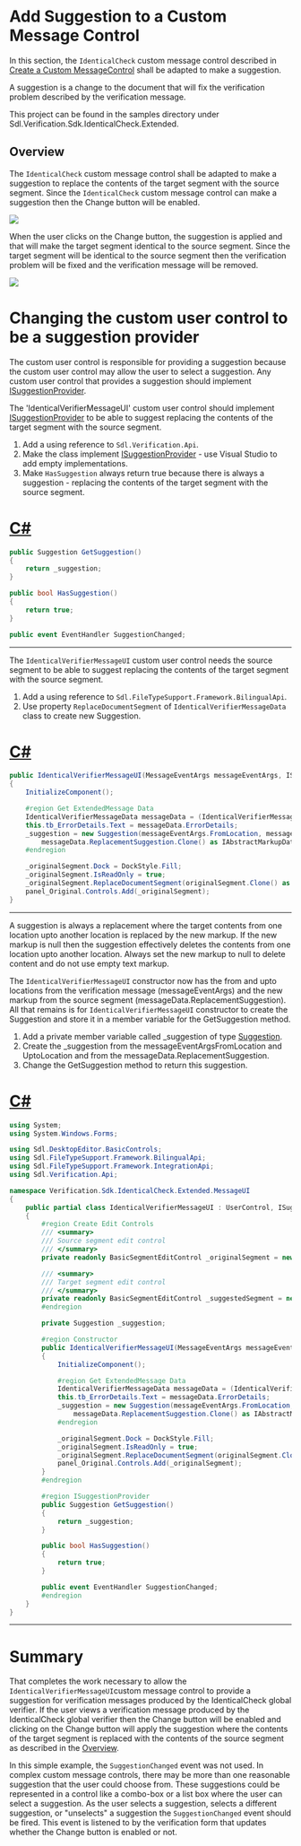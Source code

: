 Add Suggestion to a Custom Message Control
======
In this section, the `IdenticalCheck` custom message control described in [Create a Custom MessageControl](create_a_custom_message_control.md) shall be adapted to make a suggestion.

A suggestion is a change to the document that will fix the verification problem described by the verification message.

This project can be found in the samples directory under Sdl.Verification.Sdk.IdenticalCheck.Extended.

Overview
------
The `IdenticalCheck` custom message control shall be adapted to make a suggestion to replace the contents of the target segment with the source segment. Since the `IdenticalCheck` custom message control can make a suggestion then the Change button will be enabled.

<img style="display:block; " src="images/CustomMessageControlSuggestion1.png" />


When the user clicks on the Change button, the suggestion is applied and that will make the target segment identical to the source segment. Since the target segment will be identical to the source segment then the verification problem will be fixed and the verification message will be removed.

<img style="display:block; " src="images/CustomMessageControlSuggestion2.png" />

Changing the custom user control to be a suggestion provider
=====
The custom user control is responsible for providing a suggestion because the custom user control may allow the user to select a suggestion. Any custom user control that provides a suggestion should implement [ISuggestionProvider](../../api/verification/Sdl.Verification.Api.ISuggestionProvider.yml).

The 'IdenticalVerifierMessageUI' custom user control should implement [ISuggestionProvider](../../api/verification/Sdl.Verification.Api.ISuggestionProvider.yml) to be able to suggest replacing the contents of the target segment with the source segment.

1. Add a using reference to `Sdl.Verification.Api`.
2. Make the class implement [ISuggestionProvider](../../api/verification/Sdl.Verification.Api.ISuggestionProvider.yml) - use Visual Studio to add empty implementations.
3. Make `HasSuggestion` always return true because there is always a suggestion - replacing the contents of the target segment with the source segment.

# [C#](#tab/tabid-1)
```cs
public Suggestion GetSuggestion()
{
    return _suggestion;
}

public bool HasSuggestion()
{
    return true;
}

public event EventHandler SuggestionChanged;
```
***

The `IdenticalVerifierMessageUI` custom user control needs the source segment to be able to suggest replacing the contents of the target segment with the source segment.

1. Add a using reference to `Sdl.FileTypeSupport.Framework.BilingualApi`.
2. Use property `ReplaceDocumentSegment` of `IdenticalVerifierMessageData` class to create new Suggestion.

# [C#](#tab/tabid-2)
```cs
public IdenticalVerifierMessageUI(MessageEventArgs messageEventArgs, ISegment originalSegment)
{
    InitializeComponent();

    #region Get ExtendedMessage Data
    IdenticalVerifierMessageData messageData = (IdenticalVerifierMessageData)messageEventArgs.ExtendedData;
    this.tb_ErrorDetails.Text = messageData.ErrorDetails;
    _suggestion = new Suggestion(messageEventArgs.FromLocation, messageEventArgs.UptoLocation, 
        messageData.ReplacementSuggestion.Clone() as IAbstractMarkupData);
    #endregion

    _originalSegment.Dock = DockStyle.Fill;
    _originalSegment.IsReadOnly = true;
    _originalSegment.ReplaceDocumentSegment(originalSegment.Clone() as ISegment);
    panel_Original.Controls.Add(_originalSegment);
}
```
***

A suggestion is always a replacement where the target contents from one location upto another location is replaced by the new markup. If the new markup is null then the suggestion effectively deletes the contents from one location upto another location. Always set the new markup to null to delete content and do not use empty text markup.

The `IdenticalVerifierMessageUI` constructor now has the from and upto locations from the verification message (messageEventArgs) and the new markup from the source segment (messageData.ReplacementSuggestion). All that remains is for `IdenticalVerifierMessageUI` constructor to create the Suggestion and store it in a member variable for the GetSuggestion method.

1. Add a private member variable called _suggestion of type [Suggestion](../../api/verification/Sdl.Verification.Api.Suggestion.yml).
2. Create the _suggestion from the messageEventArgsFromLocation and UptoLocation and from the messageData.ReplacementSuggestion.
3. Change the GetSuggestion method to return this suggestion.

# [C#](#tab/tabid-3)
```cs
using System;
using System.Windows.Forms;

using Sdl.DesktopEditor.BasicControls;
using Sdl.FileTypeSupport.Framework.BilingualApi;
using Sdl.FileTypeSupport.Framework.IntegrationApi;
using Sdl.Verification.Api;

namespace Verification.Sdk.IdenticalCheck.Extended.MessageUI
{
    public partial class IdenticalVerifierMessageUI : UserControl, ISuggestionProvider
    {
        #region Create Edit Controls
        /// <summary>
        /// Source segment edit control
        /// </summary>
        private readonly BasicSegmentEditControl _originalSegment = new BasicSegmentEditControl();

        /// <summary>
        /// Target segment edit control
        /// </summary>
        private readonly BasicSegmentEditControl _suggestedSegment = new BasicSegmentEditControl();
        #endregion

        private Suggestion _suggestion;

        #region Constructor
        public IdenticalVerifierMessageUI(MessageEventArgs messageEventArgs, ISegment originalSegment)
        {
            InitializeComponent();

            #region Get ExtendedMessage Data
            IdenticalVerifierMessageData messageData = (IdenticalVerifierMessageData)messageEventArgs.ExtendedData;
            this.tb_ErrorDetails.Text = messageData.ErrorDetails;
            _suggestion = new Suggestion(messageEventArgs.FromLocation, messageEventArgs.UptoLocation, 
                messageData.ReplacementSuggestion.Clone() as IAbstractMarkupData);
            #endregion

            _originalSegment.Dock = DockStyle.Fill;
            _originalSegment.IsReadOnly = true;
            _originalSegment.ReplaceDocumentSegment(originalSegment.Clone() as ISegment);
            panel_Original.Controls.Add(_originalSegment);
        }
        #endregion

        #region ISuggestionProvider
        public Suggestion GetSuggestion()
        {
            return _suggestion;
        }

        public bool HasSuggestion()
        {
            return true;
        }

        public event EventHandler SuggestionChanged;
        #endregion
    }
}
```
***

Summary
====
That completes the work necessary to allow the `IdenticalVerifierMessageUI`custom message control to provide a suggestion for verification messages produced by the IdenticalCheck global verifier. If the user views a verification message produced by the IdenticalCheck global verifier then the Change button will be enabled and clicking on the Change button will apply the suggestion where the contents of the target segment is replaced with the contents of the source segment as described in the [Overview](overview.md).

In this simple example, the `SuggestionChanged` event was not used. In complex custom message controls, there may be more than one reasonable suggestion that the user could choose from. These suggestions could be represented in a control like a combo-box or a list box where the user can select a suggestion. As the user selects a suggestion, selects a different suggestion, or "unselects" a suggestion the `SuggestionChanged` event should be fired. This event is listened to by the verification form that updates whether the Change button is enabled or not.
